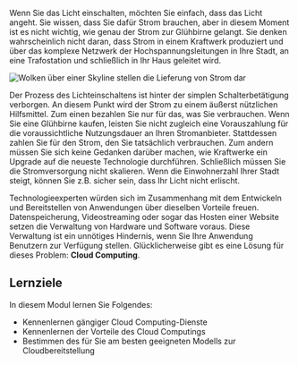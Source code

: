 Wenn Sie das Licht einschalten, möchten Sie einfach, dass das Licht angeht. Sie wissen, dass Sie dafür Strom brauchen, aber in diesem Moment ist es nicht wichtig, wie genau der Strom zur Glühbirne gelangt. Sie denken wahrscheinlich nicht daran, dass Strom in einem Kraftwerk produziert und über das komplexe Netzwerk der Hochspannungsleitungen in Ihre Stadt, an eine Trafostation und schließlich in Ihr Haus geleitet wird.

![Wolken über einer Skyline stellen die Lieferung von Strom dar](../media/1-heading.png)

Der Prozess des Lichteinschaltens ist hinter der simplen Schalterbetätigung verborgen. An diesem Punkt wird der Strom zu einem äußerst nützlichen Hilfsmittel. Zum einen bezahlen Sie nur für das, was Sie verbrauchen. Wenn Sie eine Glühbirne kaufen, leisten Sie nicht zugleich eine Vorauszahlung für die voraussichtliche Nutzungsdauer an Ihren Stromanbieter. Stattdessen zahlen Sie für den Strom, den Sie tatsächlich verbrauchen. Zum andern müssen Sie sich keine Gedanken darüber machen, wie Kraftwerke ein Upgrade auf die neueste Technologie durchführen. Schließlich müssen Sie die Stromversorgung nicht skalieren. Wenn die Einwohnerzahl Ihrer Stadt steigt, können Sie z.B. sicher sein, dass Ihr Licht nicht erlischt.

Technologieexperten würden sich im Zusammenhang mit dem Entwickeln und Bereitstellen von Anwendungen über dieselben Vorteile freuen. Datenspeicherung, Videostreaming oder sogar das Hosten einer Website setzen die Verwaltung von Hardware und Software voraus. Diese Verwaltung ist ein unnötiges Hindernis, wenn Sie Ihre Anwendung Benutzern zur Verfügung stellen. Glücklicherweise gibt es eine Lösung für dieses Problem: **Cloud Computing**.

## <a name="learning-objectives"></a>Lernziele

In diesem Modul lernen Sie Folgendes:

- Kennenlernen gängiger Cloud Computing-Dienste
- Kennenlernen der Vorteile des Cloud Computings
- Bestimmen des für Sie am besten geeigneten Modells zur Cloudbereitstellung
